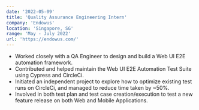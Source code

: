 ```yaml
---
date: '2022-05-09'
title: 'Quality Assurance Engineering Intern'
company: 'Endowus'
location: 'Singapore, SG'
range: 'May - July 2022'
url: 'https://endowus.com/'
---
```


- Worked closely with a QA Engineer to design and build a Web UI E2E automation framework. 
- Contributed and helped maintain the Web UI E2E Automation Test Suite using Cypress and CircleCi.
- Initiated an independent project to explore how to optimize existing test runs on CircleCi, and managed to reduce time taken by ~50%.   
- Involved in both test plan and test case creation/execution to test a new feature release on both Web and Mobile Applications. 


